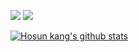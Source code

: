 

<img src="https://img.shields.io/badge/Python-3766AB?style=flat-square&logo=Python&logoColor=white"/></a>
<img src="https://img.shields.io/badge/ROS-22314E?style=flat-square&logo=ROS&logoColor=white"/></a>

  [![Hosun kang's github stats](https://github-readme-stats.vercel.app/api?username=hosunkang&show_icons=ture&theme=radical)](https://github.com/hosunkang/github-readme-stats)
